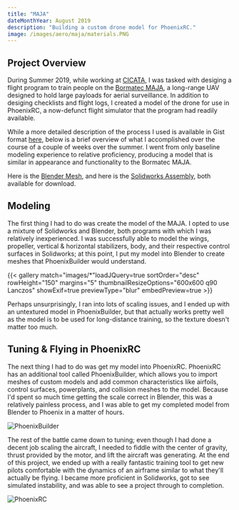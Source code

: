```yaml
---
title: "MAJA"
dateMonthYear: August 2019
description: "Building a custom drone model for PhoenixRC."
image: /images/aero/maja/materials.PNG
---
```


## Project Overview
During Summer 2019, while working at [CICATA](https://www.cicataqro.ipn.mx/cq/qro/Paginas/../index.html), I was tasked with desiging a flight program to train people on the [Bormatec MAJA](https://www.bormatec.com/produkte), a long-range UAV designed to hold large payloads for aerial surveillance. In addition to desiging checklists and flight logs, I created a model of the drone for use in PhoenixRC, a now-defunct flight simulator that the program had readily available.

While a more detailed description of the process I used is available in Gist format [here](https://gist.github.com/deliastephens/a7144b50509f97a37b59a5e540ffdf5c), below is a brief overview of what I accomplished over the course of a couple of weeks over the summer. I went from only baseline modeling experience to relative proficiency, producing a model that is similar in appearance and functionality to the Bormatec MAJA.

Here is the [Blender Mesh](https://www.dropbox.com/s/bznlgwdsif3fj17/blend_attempt_3.obj?dl=0), and here is the [Solidworks Assembly](https://www.dropbox.com/s/2xbmynz6k4qe7sc/assemb3.SLDASM?dl=0), both available for download.

## Modeling        

The first thing I had to do was create the model of the MAJA. I opted to use a mixture of Solidworks and Blender, both programs with which I was relatively inexperienced. I was successfully able to model the wings, propeller, vertical & horizontal stabilizers, body, and their respective control surfaces in Solidworks; at this point, I put my model into Blender to create meshes that PhoenixBuilder would understand.

{{< gallery match="images/*"loadJQuery=true sortOrder="desc" rowHeight="150" margins="5" thumbnailResizeOptions="600x600 q90 Lanczos" showExif=true previewType="blur" embedPreview=true >}}

Perhaps unsurprisingly, I ran into lots of scaling issues, and I ended up with an untextured model in PhoenixBuilder, but that actually works pretty well as the model is to be used for long-distance training, so the texture doesn't matter too much.

## Tuning & Flying in PhoenixRC
The next thing I had to do was get my model into PhoenixRC. PhoenixRC has
an additional tool called PhoenixBuilder, which allows you to import meshes of custom models and add common
characteristics like airfoils, control surfaces, powerplants, and collision meshes to the model. Because I'd
spent so much time getting the scale correct in Blender, this was a relatively
painless process, and I was able to get my completed model from Blender to Phoenix in a matter of hours.

![PhoenixBuilder](/images/aero/maja/phoenix_builder.png)

The rest of the battle came down to tuning; even though I had done a decent job scaling the aircraft, I needed to fiddle with the center of gravity, thrust provided by the motor, and lift the aircraft was generating. At the end of this project, we ended up with a really fantastic training tool to get new pilots comfortable with the dynamics of an airframe similar to what they'll actually be flying. I became more proficient in Solidworks, got to see simulated instability, and was able to see a project through to completion.

![PhoenixRC](/images/aero/maja/phoenixRC.png)
